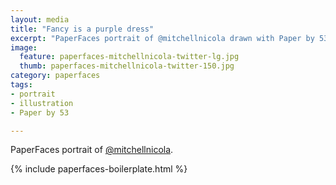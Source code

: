 ```yaml
---
layout: media
title: "Fancy is a purple dress"
excerpt: "PaperFaces portrait of @mitchellnicola drawn with Paper by 53 on an iPad."
image: 
  feature: paperfaces-mitchellnicola-twitter-lg.jpg
  thumb: paperfaces-mitchellnicola-twitter-150.jpg
category: paperfaces
tags: 
- portrait
- illustration
- Paper by 53

---
```


PaperFaces portrait of [@mitchellnicola](http://twitter.com/mitchellnicola).

{% include paperfaces-boilerplate.html %}